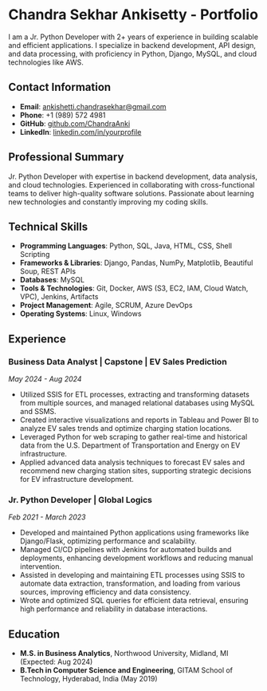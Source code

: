 # Chandra Sekhar Ankisetty - Portfolio

I am a Jr. Python Developer with 2+ years of experience in building scalable and efficient applications. I specialize in backend development, API design, and data processing, with proficiency in Python, Django, MySQL, and cloud technologies like AWS.

## Contact Information

- **Email**: ankishetti.chandrasekhar@gmail.com
- **Phone**: +1 (989) 572 4981
- **GitHub**: [github.com/ChandraAnki](https://github.com/ChandraAnki)
- **LinkedIn**: [linkedin.com/in/yourprofile](#)

## Professional Summary

Jr. Python Developer with expertise in backend development, data analysis, and cloud technologies. Experienced in collaborating with cross-functional teams to deliver high-quality software solutions. Passionate about learning new technologies and constantly improving my coding skills.

## Technical Skills

- **Programming Languages**: Python, SQL, Java, HTML, CSS, Shell Scripting
- **Frameworks & Libraries**: Django, Pandas, NumPy, Matplotlib, Beautiful Soup, REST APIs
- **Databases**: MySQL
- **Tools & Technologies**: Git, Docker, AWS (S3, EC2, IAM, Cloud Watch, VPC), Jenkins, Artifacts
- **Project Management**: Agile, SCRUM, Azure DevOps
- **Operating Systems**: Linux, Windows

## Experience

### Business Data Analyst | Capstone | EV Sales Prediction
*May 2024 - Aug 2024*
- Utilized SSIS for ETL processes, extracting and transforming datasets from multiple sources, and managed relational databases using MySQL and SSMS.
- Created interactive visualizations and reports in Tableau and Power BI to analyze EV sales trends and optimize charging station locations.
- Leveraged Python for web scraping to gather real-time and historical data from the U.S. Department of Transportation and Energy on EV infrastructure.
- Applied advanced data analysis techniques to forecast EV sales and recommend new charging station sites, supporting strategic decisions for EV infrastructure development.

### Jr. Python Developer | Global Logics
*Feb 2021 - March 2023*
- Developed and maintained Python applications using frameworks like Django/Flask, optimizing performance and scalability.
- Managed CI/CD pipelines with Jenkins for automated builds and deployments, enhancing development workflows and reducing manual intervention.
- Assisted in developing and maintaining ETL processes using SSIS to automate data extraction, transformation, and loading from various sources, improving efficiency and data consistency.
- Wrote and optimized SQL queries for efficient data retrieval, ensuring high performance and reliability in database interactions.

## Education

- **M.S. in Business Analytics**, Northwood University, Midland, MI (Expected: Aug 2024)
- **B.Tech in Computer Science and Engineering**, GITAM School of Technology, Hyderabad, India (May 2019)

